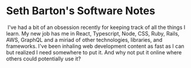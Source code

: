 # Seth Barton's Software Notes

​	I've had a bit of an obsession recently for keeping track of all the things I learn. My new job has me in React, Typescript, Node, CSS, Ruby, Rails, AWS, GraphQL and a miriad of other technologies, libraries, and frameworks. I've been inhaling web development content as fast as I can but realized I need somewhere to put it. And why not put it online where others could potentially use it?